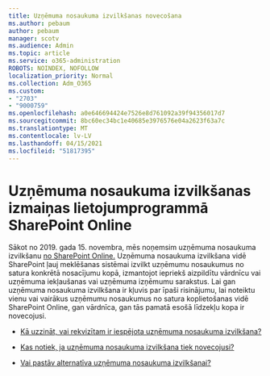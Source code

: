 ```yaml
---
title: Uzņēmuma nosaukuma izvilkšanas novecošana
ms.author: pebaum
author: pebaum
manager: scotv
ms.audience: Admin
ms.topic: article
ms.service: o365-administration
ROBOTS: NOINDEX, NOFOLLOW
localization_priority: Normal
ms.collection: Adm_O365
ms.custom:
- "2703"
- "9000759"
ms.openlocfilehash: a0e646694424e7526e8d761092a39f94356017d7
ms.sourcegitcommit: 8bc60ec34bc1e40685e3976576e04a2623f63a7c
ms.translationtype: MT
ms.contentlocale: lv-LV
ms.lasthandoff: 04/15/2021
ms.locfileid: "51817395"
---
```

# <a name="changes-to-company-name-extraction-in-sharepoint-online"></a>Uzņēmuma nosaukuma izvilkšanas izmaiņas lietojumprogrammā SharePoint Online

Sākot no 2019. gada 15. novembra, mēs noņemsim uzņēmuma nosaukuma izvilkšanu [no SharePoint Online.](https://docs.microsoft.com/sharepoint/changes-to-company-name-extraction-in-sharepoint-online) Uzņēmuma nosaukuma izvilkšana vidē SharePoint ļauj meklēšanas sistēmai izvilkt uzņēmumu nosaukumus no satura konkrētā nosacījumu kopā, izmantojot iepriekš aizpildītu vārdnīcu vai uzņēmuma iekļaušanas vai uzņēmuma izņēmumu sarakstus. Lai gan uzņēmuma nosaukuma izvilkšana ir kļuvis par īpaši risinājumu, lai noteiktu vienu vai vairākus uzņēmumu nosaukumus no satura koplietošanas vidē SharePoint Online, gan vārdnīca, gan tās pamatā esošā līdzekļu kopa ir novecojusi.

- [Kā uzzināt, vai rekvizītam ir iespējota uzņēmuma nosaukuma izvilkšana?](https://docs.microsoft.com/sharepoint/changes-to-company-name-extraction-in-sharepoint-online#how-do-i-know-if-company-name-extraction-is-enabled-for-a-property)

- [Kas notiek, ja uzņēmuma nosaukuma izvilkšana tiek novecojusi?](https://docs.microsoft.com/sharepoint/changes-to-company-name-extraction-in-sharepoint-online#what-happens-when-company-name-extraction-is-deprecated) 

- [Vai pastāv alternatīva uzņēmuma nosaukuma izvilkšanai?](https://docs.microsoft.com/sharepoint/changes-to-company-name-extraction-in-sharepoint-online#are-there-alternatives-to-company-name-extraction) 